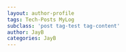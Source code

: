 ```yaml
---
layout: author-profile
tags: Tech-Posts MyLog
subclass: 'post tag-test tag-content'
author: JayB
categories: JayB
---
```

